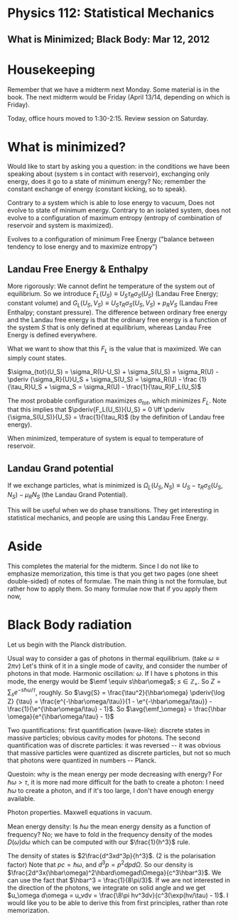 Physics 112: Statistical Mechanics
==================================
What is Minimized; Black Body: Mar 12, 2012
------------------------------------------
Housekeeping
============
Remember that we have a midterm next Monday. Some material is in the
book. The next midterm would be Friday (April 13/14, depending on which is
Friday).

Today, office hours moved to 1:30-2:15. Review session on Saturday.

What is minimized?
==================
Would like to start by asking you a question: in the conditions we have
been speaking about (system s in contact with reservoir), exchanging only
energy, does it go to a state of minimum energy? No; remember the constant
exchange of energy (constant kicking, so to speak).

Contrary to a system which is able to lose energy to vacuum, Does not
evolve to state of minimum energy. Contrary to an isolated system, does not
evolve to a configuration of maximum entropy (entropy of combination of
reservoir and system is maximized).

Evolves to a configuration of minimum Free Energy ("balance between
tendency to lose energy and to maximize entropy")

Landau Free Energy & Enthalpy
-----------------------------
More rigorously: We cannot defint he temperature of the system out of
equilibrium. So we introduce $F_L(U_S) \equiv U_S \tau_R\sigma_S(U_S)$
(Landau Free Energy; constant volume) and $G_L(U_S, V_S) \equiv U_S
\tau_R\sigma_S(U_S,V_S) + p_RV_S$ (Landau Free Enthalpy; constant
pressure). The difference between ordinary free energy and the Landau free
energy is that the ordinary free energy is a function of the system $S$
that is only defined at equilibrium, whereas Landau Free Energy is defined
everywhere.

What we want to show that this $F_L$ is the value that is maximized. We can
simply count states.

$\sigma_{tot}(U_S) = \sigma_R(U-U_S) + \sigma_S(U_S) = \sigma_R(U) -
\pderiv {\sigma_R}{U}U_S + \sigma_S(U_S) = \sigma_R(U) - \frac
{1}{\tau_R}U_S + \sigma_S = \sigma_R(U) - \frac{1}{\tau_R}F_L(U_S)$

The most probable configuration maximizes $\sigma_{tot}$, which minimizes
$F_L$. Note that this implies that $\pderiv{F_L(U_S)}{U_S} = 0 \iff \pderiv
{\sigma_S(U_S)}{U_S} = \frac{1}{\tau_R}$ (by the definition of Landau free
energy).

When minimized, temperature of system is equal to temperature of reservoir.

Landau Grand potential
----------------------
If we exchange particles, what is minimized is $\Omega_L(U_S,N_S) \equiv
U_S - \tau_R\sigma_S(U_S,N_S) - \mu_R N_S$ (the Landau Grand Potential).

This will be useful when we do phase transitions. They get interesting in
statistical mechanics, and people are using this Landau Free Energy.

Aside
=====
This completes the material for the midterm. Since I do not like to
emphasize memorization, this time is that you get two pages (one sheet
double-sided) of notes of formulae. The main thing is not the formulae, but
rather how to apply them. So many formulae now that if you apply them now,

Black Body radiation
====================
Let us begin with the Planck distribution.

Usual way to consider a gas of photons in thermal equilibrium. (take
$\omega \equiv 2\pi v$) Let's think of it in a single mode of cavity, and
consider the number of photons in that mode. Harmonic oscillation:
$\omega$. If I have s photons in this mode, the energy would be $\emf
\equiv s\hbar\omega$; $s \in \mathbb{Z_+}$. So $Z = \sum_s e^{-s\hbar\omega
/ \tau}$, roughly. So $\avg{S} = \frac{\tau^2}{\hbar\omega} \pderiv{\log Z}
{\tau} = \frac{e^{-\hbar\omega/\tau}}{1 - \e^{-\hbar\omega/\tau}} -
\frac{1}{\e^{\hbar\omega/\tau} - 1}$. So $\avg{\emf_\omega} = \frac{\hbar
\omega}{e^{\hbar\omega/\tau} - 1}$

Two quantifications: first quantification (wave-like): discrete states in
massive particles; obvious cavity modes for photons. The second
quantification was of discrete particles: it was reversed -- it was obvious
that massive particles were quantized as discrete particles, but not so
much that photons were quantized in numbers -- Planck.

Questoin: why is the mean energy per mode decreasing with energy? For
$\hbar\omega > \tau$, it is more nad more difficult for the bath to create
a photon: I need $\hbar\omega$ to create a photon, and if it's too large, I
don't have enough energy available.

Photon properties. Maxwell equations in vacuum.

Mean energy density: Is $\hbar\omega$ the mean energy density as a function
of frequency? No; we have to fold in the frequency density of the modes
$D(\omega)d\omega$ which can be computed with our $\frac{1}{h^3}$ rule.

The density of states is $2\frac{d^3xd^3p}{h^3}$. (2 is the polarisation
factor) Note that $pc = \hbar\omega$, and $d^3p = p^2 dp d\Omega$. So our
density is $\frac{2d^3x(\hbar\omega)^2\hbard\omegad\Omega}{c^3\hbar^3}$. We
can use the fact that $\hbar^3 = \frac{1}{8\pi/3}$. If we are not
interested in the direction of the photons, we integrate on solid angle and
we get $u_\omega d\omega = u_vdv = \frac{\8\pi hv^3dv}{c^3(\exp(hv/\tau) -
1)$. I would like you to be able to derive this from first principles,
rather than rote memorization.
